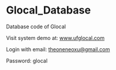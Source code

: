 # Glocal_Database
Database code of Glocal

Visit system demo at: www.ufglocal.com

Login with email: theoneneoxu@gmail.com

Password: glocal
